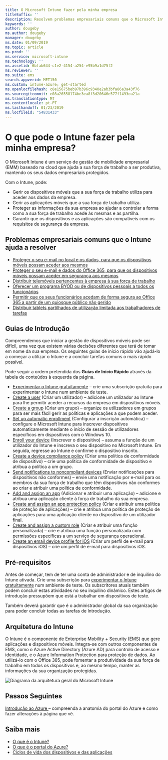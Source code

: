 ```yaml
---
title: O Microsoft Intune fazer pela minha empresa
titleSuffix: ''
description: Resolvem problemas empresariais comuns que o Microsoft Intune ajuda.
keywords: ''
author: dougeby
ms.author: dougeby
manager: dougeby
ms.date: 01/09/2019
ms.topic: article
ms.prod: ''
ms.service: microsoft-intune
ms.technology: ''
ms.assetid: 6bfab644-c1e2-4154-a254-e95b9a1d75f2
ms.reviewer: ''
ms.suite: ems
search.appverid: MET150
ms.custom: intune-azure; get-started
ms.openlocfilehash: c8e15675beb97b396c9340e2ab3bfa86a3a43f76
ms.sourcegitcommit: e08a26558174be3ea8f3d20646e577f1493ea21a
ms.translationtype: MT
ms.contentlocale: pt-PT
ms.lasthandoff: 01/23/2019
ms.locfileid: "54831433"
---
```

# <a name="what-can-intune-do-for-my-company"></a>O que pode o Intune fazer pela minha empresa?
O Microsoft Intune é um serviço de gestão de mobilidade empresarial (EMM) baseado na cloud que ajuda a sua força de trabalho a ser produtiva, mantendo os seus dados empresariais protegidos.

Com o Intune, pode:

- Gerir os dispositivos móveis que a sua força de trabalho utiliza para aceder aos dados da empresa.
- Gerir as aplicações móveis que a sua força de trabalho utiliza.
- Proteger as informações da sua empresa ao ajudar a controlar a forma como a sua força de trabalho acede às mesmas e as partilha.
- Garantir que os dispositivos e as aplicações são compatíveis com os requisitos de segurança da empresa.

## <a name="common-business-problems-that-intune-helps-solve"></a>Problemas empresariais comuns que o Intune ajuda a resolver

* [Proteger o seu e-mail no local e os dados, para que os dispositivos móveis possam aceder aos mesmos](common-scenarios.md#protecting-your-on-premises-email-and-data-so-it-can-be-safely-accessed-by-mobile-devices)
* [Proteger o seu e-mail e dados do Office 365, para que os dispositivos móveis possam aceder em segurança aos mesmos](common-scenarios.md#protecting-your-office-365-email-and-data-so-it-can-be-safely-accessed-by-mobile-devices)
* [Distribuir telemóveis pertencentes à empresa à sua força de trabalho](common-scenarios.md#issue-corporate-owned-phones-to-your-employees)
* [Oferecer um programa BYOD ou de dispositivos pessoais a todos os funcionários](common-scenarios.md#offer-a-bring-your-own-device-program-to-all-employees)
* [Permitir que os seus funcionários acedam de forma segura ao Office 365 a partir de um quiosque público não gerido](common-scenarios.md#enable-your-employees-to-securely-access-office-365-from-an-unmanaged-public-kiosk)
* [Distribuir tablets partilhados de utilização limitada aos trabalhadores de tarefas](common-scenarios.md#issue-limited-use-shared-tablets-to-your-employees)

## <a name="quickstarts"></a>Guias de Introdução

Compreendemos que iniciar a gestão de dispositivos móveis pode ser difícil, uma vez que existem várias decisões diferentes que terá de tomar em nome da sua empresa. Os seguintes guias de início rápido vão ajudá-lo a começar a utilizar o Intune e a concluir tarefas comuns o mais rápido possível.

Pode seguir a ordem pretendida dos **Guias de Início Rápido** através da tabela de conteúdos à esquerda da página.

- [Experimentar o Intune gratuitamente](free-trial-sign-up.md) – crie uma subscrição gratuita para experimentar o Intune num ambiente de teste.    
- [Create a user](quickstart-create-user.md) (Criar um utilizador) – adicione um utilizador ao Intune para lhe permitir aceder a recursos da empresa em dispositivos móveis.
- [Create a group](quickstart-create-group.md) (Criar um grupo) – organize os utilizadores em grupos para ser mais fácil gerir as políticas e aplicações a que podem aceder.
- [Set up automatic enrollment](quickstart-setup-auto-enrollment.md) (Configurar a inscrição automática) – configure o Microsoft Intune para inscrever dispositivos automaticamente mediante o início de sessão de utilizadores específicos em dispositivos com o Windows 10.
- [Enroll your device](quickstart-enroll-windows-device.md) (Inscrever o dispositivo) – assuma a função de um utilizador do Intune e inscreva o seu dispositivo no Microsoft Intune. Em seguida, regresse ao Intune e confirme o dispositivo inscrito.
- [Create a device compliance policy](quickstart-set-password-length-android.md) (Criar uma política de conformidade de dispositivo) – crie uma política de conformidade de dispositivo e atribua a política a um grupo.
- [Send notifications to noncompliant devices](quickstart-send-notification.md) (Enviar notificações para dispositivos não conformes) – envie uma notificação por e-mail para os membros da sua força de trabalho que têm dispositivos não conformes ao criar e atribuir uma política de conformidade.
- [Add and assign an app](quickstart-add-assign-app.md) (Adicionar e atribuir uma aplicação) – adicione e atribua uma aplicação cliente à força de trabalho da sua empresa.
- [Create and assign an app protection policy](quickstart-create-assign-app-policy.md) (Criar e atribuir uma política de proteção de aplicações) – crie e atribua uma política de proteção de aplicações para uma aplicação cliente no dispositivo de um utilizador final.
- [Create and assign a custom role](quickstart-create-custom-role.md) (Criar e atribuir uma função personalizada) – crie e atribua uma função personalizada com permissões específicas a um serviço de segurança operacional. 
- [Create an email device profile for iOS](quickstart-email-profile.md) (Criar um perfil de e-mail para dispositivos iOS) – crie um perfil de e-mail para dispositivos iOS.

## <a name="prerequisites"></a>Pré-requisitos

Antes de começar, tem de ter uma conta de administrador e de inquilino do Intune ativada. Crie uma subscrição para [experimentar o Intune gratuitamente](free-trial-sign-up.md) num ambiente de teste. Os subscritores atuais também podem concluir estas atividades no seu inquilino dinâmico. Estes artigos de introdução pressupõem que está a trabalhar em dispositivos de teste.

Também deverá garantir que é o administrador global da sua organização para poder concluir todas as tarefas de Introdução.

## <a name="intune-architecture"></a>Arquitetura do Intune

O Intune é o componente de Enterprise Mobility + Security (EMS) que gere aplicações e dispositivos móveis. Integra-se com outros componentes de EMS, como o Azure Active Directory (Azure AD) para controlo de acesso e identidade, e o Azure Information Protection para proteção de dados. Ao utilizá-lo com o Office 365, pode fomentar a produtividade da sua força de trabalho em todos os dispositivos e, ao mesmo tempo, manter as informações da sua organização protegidas.

![Diagrama da arquitetura geral do Microsoft Intune](/intune/media/intunearchitecture.svg)

## <a name="next-steps"></a>Passos Seguintes

[Introdução ao Azure ](get-started-azure.md) – compreenda a anatomia do portal do Azure e como fazer alterações à página que vê.

## <a name="learn-more"></a>Saiba mais

* [O que é o Intune?](introduction-intune.md)
* [O que é o portal do Azure?](what-is-intune.md)
* [Ciclos de vida dos dispositivos e das aplicações](introduction-device-app-lifecycles.md)